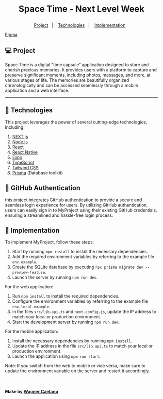<h1 align="center">
    <p> Space Time - Next Level Week </p>
</h1>

<p align="center">
  <a href="#-project">Project</a>&nbsp;&nbsp;&nbsp;|&nbsp;&nbsp;&nbsp;
  <a href="#-technologies">Technologies</a>&nbsp;&nbsp;&nbsp;|&nbsp;&nbsp;&nbsp;
  <a href="#-implementation">Implementation</a>&nbsp;&nbsp;&nbsp;
</p>

[Figma](https://www.figma.com/community/file/1240070456276424762)

## 💻 Project

Space Time is a digital "time capsule" application designed to store and cherish precious memories. It provides users with a platform to capture and preserve significant moments, including photos, messages, and more, at various stages of life. The memories are beautifully organized chronologically and can be accessed seamlessly through a mobile application and a web interface.

---

## 🚀 Technologies

This project leverages the power of several cutting-edge technologies, including:

1. [NEXT.js](https://nextjs.org/)
2. [Node.js](https://nodejs.org/en/)
3. [React](https://reactjs.org)
4. [React Native](https://facebook.github.io/react-native/)
5. [Expo](https://expo.io/)
6. [TypeScript](https://www.typescriptlang.org/)
7. [Tailwind CSS](https://tailwindcss.com/)
8. [Prisma](https://www.prisma.io/) (Database toolkit)

## 👥 GitHub Authentication

this project integrates GitHub authentication to provide a secure and seamless login experience for users. By utilizing GitHub authentication, users can easily sign in to MyProject using their existing GitHub credentials, ensuring a streamlined and hassle-free login process.

## 📝 Implementation

To implement MyProject, follow these steps:

1. Start by running `npm install` to install the necessary dependencies.
2. Add the required environment variables by referring to the example file `env.example`.
3. Create the SQLite database by executing `npx prisma migrate dev --preview-feature`.
4. Launch the server by running `npm run dev`.

For the web application:

1. Run `npm install` to install the required dependencies.
2. Configure the environment variables by referring to the example file `env.local.example`.
3. In the files `src/lib.api.ts` and `next.config.js`, update the IP address to match your local or production environment.
4. Start the development server by running `npm run dev`.

For the mobile application:

1. Install the necessary dependencies by running `npm install`.
2. Update the IP address in the file `src/lib.api.ts` to match your local or production environment.
3. Launch the application using `npm run start`.
   
Note: If you switch from the web to mobile or vice versa, make sure to update the environment variable on the server and restart it accordingly.

<br />
<h4>
    Make by <a href="https://www.linkedin.com/in/wagnercaetano/" target="_blank">Wagner Caetano</a>
</h4>
